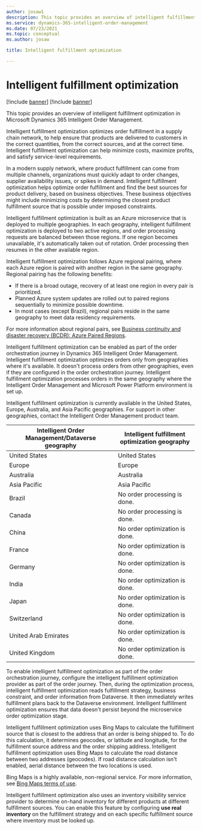 ```yaml
---
author: josaw1
description: This topic provides an overview of intelligent fulfillment optimization in Microsoft Dynamics 365 Intelligent Order Management.
ms.service: dynamics-365-intelligent-order-management
ms.date: 07/23/2021
ms.topic: conceptual
ms.author: josaw

title: Intelligent fulfillment optimization

---
```


# Intelligent fulfillment optimization

[!include [banner](includes/banner.md)]
[!include [banner](includes/preview-banner.md)]

This topic provides an overview of intelligent fulfillment optimization in Microsoft Dynamics 365 Intelligent Order Management.

Intelligent fulfillment optimization optimizes order fulfillment in a supply chain network, to help ensure that products are delivered to customers in the correct quantities, from the correct sources, and at the correct time. Intelligent fulfillment optimization can help minimize costs, maximize profits, and satisfy service-level requirements.

In a modern supply network, where product fulfillment can come from multiple channels, organizations must quickly adapt to order changes, supplier availability issues, or spikes in demand. Intelligent fulfillment optimization helps optimize order fulfillment and find the best sources for product delivery, based on business objectives. These business objectives might include minimizing costs by determining the closest product fulfillment source that is possible under imposed constraints.

Intelligent fulfillment optimization is built as an Azure microservice that is deployed to multiple geographies. In each geography, intelligent fulfillment optimization is deployed to two active regions, and order processing requests are balanced between those regions. If one region becomes unavailable, it's automatically taken out of rotation. Order processing then resumes in the other available region.

Intelligent fulfillment optimization follows Azure regional pairing, where each Azure region is paired with another region in the same geography. Regional pairing has the following benefits:

- If there is a broad outage, recovery of at least one region in every pair is prioritized.
- Planned Azure system updates are rolled out to paired regions sequentially to minimize possible downtime.
- In most cases (except Brazil), regional pairs reside in the same geography to meet data residency requirements.

For more information about regional pairs, see [Business continuity and disaster recovery (BCDR): Azure Paired Regions](/azure/best-practices-availability-paired-regions).

Intelligent fulfillment optimization can be enabled as part of the order orchestration journey in Dynamics 365 Intelligent Order Management. Intelligent fulfillment optimization optimizes orders only from geographies where it's available. It doesn't process orders from other geographies, even if they are configured in the order orchestration journey. Intelligent fulfillment optimization processes orders in the same geography where the Intelligent Order Management and Microsoft Power Platform environment is set up.

Intelligent fulfillment optimization is currently available in the United States, Europe, Australia, and Asia Pacific geographies. For support in other geographies, contact the Intelligent Order Management product team.

| Intelligent Order Management/Dataverse geography | Intelligent fulfillment optimization geography |
|---|---|
| United States | United States |
| Europe | Europe |
| Australia | Australia |
| Asia Pacific | Asia Pacific |
| Brazil | No order processing is done. |
| Canada | No order processing is done. |
| China | No order optimization is done. |
| France | No order optimization is done. |
| Germany | No order optimization is done. |
| India | No order optimization is done. |
| Japan | No order optimization is done. |
| Switzerland | No order optimization is done. |
| United Arab Emirates | No order optimization is done. |
| United Kingdom | No order optimization is done. |

To enable intelligent fulfillment optimization as part of the order orchestration journey, configure the intelligent fulfillment optimization provider as part of the order journey. Then, during the optimization process, intelligent fulfillment optimization reads fulfillment strategy, business constraint, and order information from Dataverse. It then immediately writes fulfillment plans back to the Dataverse environment. Intelligent fulfillment optimization ensures that data doesn't persist beyond the microservice order optimization stage.

Intelligent fulfillment optimization uses Bing Maps to calculate the fulfillment source that is closest to the address that an order is being shipped to. To do this calculation, it determines geocodes, or latitude and longitude, for the fulfillment source address and the order shipping address. Intelligent fulfillment optimization uses Bing Maps to calculate the road distance between two addresses (geocodes). If road distance calculation isn't enabled, aerial distance between the two locations is used.

Bing Maps is a highly available, non-regional service. For more information, see [Bing Maps terms of use](https://www.microsoft.com/en-us/maps/product).

Intelligent fulfillment optimization also uses an inventory visibility service provider to determine on-hand inventory for different products at different fulfillment sources. You can enable this feature by configuring **use real inventory** on the fulfillment strategy and on each specific fulfillment source where inventory must be looked up.
